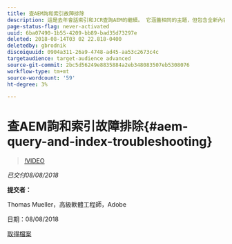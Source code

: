 ```yaml
---
title: 查AEM詢和索引故障排除
description: 這是去年會話索引和JCR查詢AEM的繼續。 它涵蓋相同的主題，但包含全新內容，與較舊的演示文稿幾乎沒有重疊。 還包括6.4AEM的新功能。
page-status-flag: never-activated
uuid: 6ba07490-1b55-4209-bb89-bad35d73297e
deleted: 2018-08-14T03 02 22.818-0400
deletedby: gbrodnik
discoiquuid: 0904a311-26a9-4748-ad45-aa53c2673c4c
targetaudience: target-audience advanced
source-git-commit: 2bc5d56249e8835884a2eb348083507eb5308076
workflow-type: tm+mt
source-wordcount: '59'
ht-degree: 3%

---
```



# 查AEM詢和索引故障排除{#aem-query-and-index-troubleshooting}

>[!VIDEO](https://video.tv.adobe.com/v/23270/?quality=9)

*已交付08/08/2018*

**提交者：**

Thomas Mueller，高級軟體工程師，Adobe

日期：08/08/2018

[取得檔案](assets/20180808-gems-adobe+cloud+platform-experience+system+of+record-1.pdf)

<!--
[Get back to the Overview](https://helpx.adobe.com/experience-manager/kt/eseminars/gems/aem-index.html)
-->
